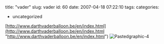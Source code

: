 title: "vader"
slug: vader
id: 60
date: 2007-04-18 07:22:10
tags: 
categories: 
- uncategorized

[http://www.darthvaderballoon.be/en/index.html](http://www.darthvaderballoon.be/en/index.html "http://www.darthvaderballoon.be/en/index.html")
![Pastedgraphic-4](http://www.chesnok.com/daily/wp-content/uploads/2007/06/pastedGraphic-4.tiff)
